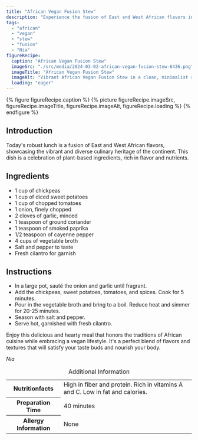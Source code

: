 ```yaml
---
title: "African Vegan Fusion Stew"
description: "Experience the fusion of East and West African flavors in this hearty vegan stew. Packed with chickpeas, sweet potatoes, and aromatic spices, it's a celebration of plant-based ingredients."
tags:
  - "african"
  - "vegan"
  - "stew"
  - "fusion"
  - "Nia"
figureRecipe: 
  caption: "African Vegan Fusion Stew"
  imageSrc: "./src/media/2024-03-02-african-vegan-fusion-stew-6436.png"
  imageTitle: "African Vegan Fusion Stew"
  imageAlt: "Vibrant African Vegan Fusion Stew in a clean, minimalist setting, blending East and West African flavors harmoniously."
  loading: "eager"
---
```


{% figure figureRecipe.caption %}
{% picture figureRecipe.imageSrc, figureRecipe.imageTitle, figureRecipe.imageAlt, figureRecipe.loading %}
{% endfigure %}

## Introduction

Today's robust lunch is a fusion of East and West African flavors, showcasing the vibrant and diverse culinary heritage of the continent. This dish is a celebration of plant-based ingredients, rich in flavor and nutrients.

## Ingredients

* 1 cup of chickpeas
* 1 cup of diced sweet potatoes
* 1 cup of chopped tomatoes
* 1 onion, finely chopped
* 2 cloves of garlic, minced
* 1 teaspoon of ground coriander
* 1 teaspoon of smoked paprika
* 1/2 teaspoon of cayenne pepper
* 4 cups of vegetable broth
* Salt and pepper to taste
* Fresh cilantro for garnish

## Instructions

* In a large pot, sauté the onion and garlic until fragrant.
* Add the chickpeas, sweet potatoes, tomatoes, and spices. Cook for 5 minutes.
* Pour in the vegetable broth and bring to a boil. Reduce heat and simmer for 20-25 minutes.
* Season with salt and pepper.
* Serve hot, garnished with fresh cilantro.

Enjoy this delicious and hearty meal that honors the traditions of African cuisine while embracing a vegan lifestyle. It's a perfect blend of flavors and textures that will satisfy your taste buds and nourish your body.

*Nia*

<table><caption class='sr-only'>Additional Information</caption><tr><th>Nutritionfacts</th><td>High in fiber and protein. Rich in vitamins A and C. Low in fat and calories.&nbsp;</td></tr><tr><th>Preparation Time</th><td>40 minutes&nbsp;</td></tr><tr><th>Allergy Information</th><td>None&nbsp;</td></tr></table>

